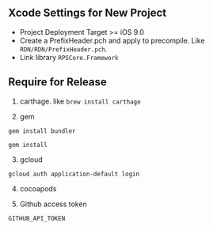 ## Xcode Settings for New Project

- Project Deployment Target >= iOS 9.0
- Create a PrefixHeader.pch and apply to precompile. Like `RDN/RDN/PrefixHeader.pch`.
- Link library `RPSCore.Framework`

## Require for Release

1. carthage. like `brew install carthage`

2. gem

`gem install bundler`

`gem install`

3. gcloud

`gcloud auth application-default login`

4. cocoapods

5. Github access token

`GITHUB_API_TOKEN`
